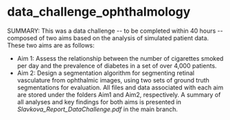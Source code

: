 # data_challenge_ophthalmology
SUMMARY: This was a data challenge -- to be completed within 40 hours -- composed of two aims based on the analysis of simulated patient data. These two aims are as follows: 
* Aim 1: Assess the relationship between the number of cigarettes smoked per day and the prevalence of diabetes in a set of over 4,000 patients.
* Aim 2: Design a segmentation algorithm for segmenting retinal vasculature from ophthalmic images, using two sets of ground truth segmentations for evaluation.
All files and data associated with each aim are stored under the folders Aim1 and Aim2, respectively. A summary of all analyses and key findings for both aims is presented in *Slavkova_Report_DataChallenge.pdf* in the main branch.


